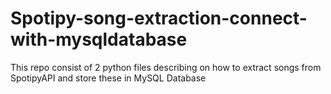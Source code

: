 # Spotipy-song-extraction-connect-with-mysqldatabase
This repo consist of 2 python files describing on how to extract songs from SpotipyAPI and store these in MySQL Database
